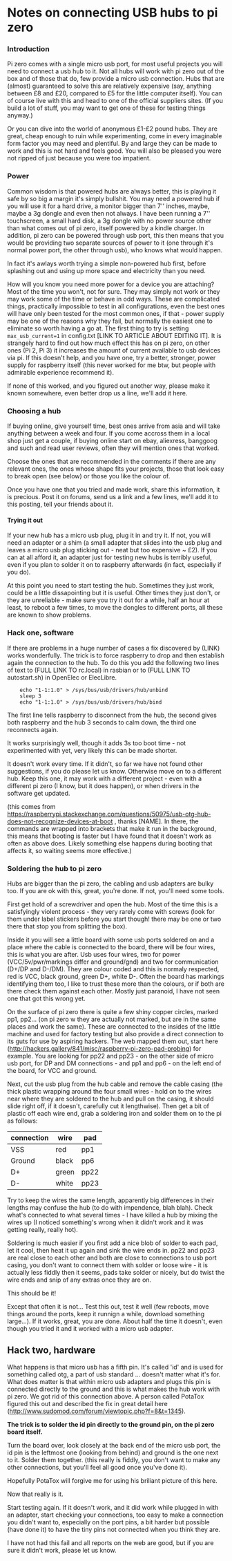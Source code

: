 # Notes on connecting USB hubs to pi zero


### Introduction

Pi zero comes with a single micro usb port, for most useful projects you will need to connect a usb hub to it.
Not all hubs will work with pi zero out of the box and of those that do, few provide a micro usb connection. Hubs that are (almost) guaranteed to solve this are relatively expensive (say, anything between £8 and £20, compared to £5 for the little computer itself). You can of course live with this and head to one of the official suppliers sites. (If you build a lot of stuff, you may want to get one of these for testing things anyway.)

Or you can dive into the world of anonymous £1-£2 pound hubs. They are great, cheap enough to ruin while experimenting, come in every imaginable form factor you may need and plentiful.
By and large they can be made to work and this is not hard and feels good. You will also be pleased you were not ripped of just because you were too impatient.



### Power

Common wisdom is that powered hubs are always better, this is playing it safe by so big a margin it's simply bullshit. You may need a powered hub if you will use it for a  hard drive, a monitor bigger than 7'' inches, maybe, maybe a 3g dongle and even then not always. I have been running a 7'' touchscreen, a small hard disk, a 3g dongle with no power source other than what comes out of pi zero, itself powered by a kindle charger.
In addition, pi zero can be powered through usb port, this then means that you would be providing two separate sources of power to it (one through it's normal power port, the other through usb), who knows what would happen.

In fact it's awlays worth trying a simple non-powered hub first, before splashing out and using up more space and electricity than you need.

How will you know you need more power for a device you are attaching? 
Most of the time you won't, not for sure. They may simply not work or they may work some of the time or behave in odd ways. These are complicated things, practically impossible to test in all configurations, even the best ones will have only been tested for the most common ones, if that - power supply may be one of the reasons why they fail, but normally the easiest one to eliminate so worth having a go at. The first thing to try is setting `max_usb_current=1` in config.txt [LINK TO ARTICLE ABOUT EDITING IT]. It is strangely hard to find out how much effect this has on pi zero, on other ones (Pi 2, Pi
3) it increases the amount of current available to usb devices via pi. 
If this doesn't help, and you have one, try a better, stronger, power supply for raspberry itself (this never worked for me btw, but people with admirable experience recommend it).

If none of this worked, and you figured out another way, please make it known somewhere, even better drop us a line, we'll add it here.

### Choosing a hub

If buying online, give yourself time, best ones arrive from asia and will take anything between a week and four. If you come accross them in a local shop just get a couple, if buying online start on ebay, aliexress, banggoog and such and read user reviews, often they will mention ones that worked.

Choose the ones that are recommended in the comments if there are any relevant ones, the ones whose shape fits your projects, those that look easy to break open (see below) or those you like the colour of.

Once you have one that you tried and made work, share this information, it is precious. Post it on forums, send us a link and a few lines, we'll add it to this posting, tell your friends about it.

#### Trying it out

If your new hub has a micro usb plug, plug it in and try it.
If not, you will need an adapter or a shim (a small adapter that slides into the usb plug and leaves a micro usb plug sticking out - neat but too expensive ~ £2). If you can at all afford it, an adapter just for testing new hubs is terribly useful, even if you plan to solder it on to raspberry afterwards (in fact, especially if you do).

At this point you need to start testing the hub. Sometimes they just work, could be a little dissapointing but it is useful. Other times they just don't, or they are unreliable - make sure you try it out for a while, half an hour at least, to reboot a few times, to move the dongles to different ports, all these are known to show problems.

### Hack one, software

If there are problems in a huge number of cases a fix discovered by
(LINK) works wonderfully. The trick is to force raspberry to drop and then establish again the connection to the hub. To do this you add the following two lines of text to (FULL LINK TO rc.local) in rasbian or to (FULL LINK TO autostart.sh) in OpenElec or ElecLibre.
```
	echo "1-1:1.0" > /sys/bus/usb/drivers/hub/unbind
    sleep 3
    echo "1-1:1.0" > /sys/bus/usb/drivers/hub/bind
```
The first line tells raspberry to disconnect from the hub, the second gives both raspberry and the hub 3 seconds to calm down, the third one reconnects again.

It works surprisingly well, though it adds 3s too boot time - not experimented with yet, very likely this can be made shorter.

It doesn't work every time. If it didn't, so far we have not found other suggestions, if you do please let us know. Otherwise move on to a different hub. Keep this one, it may work with a different project - even with a different pi zero (I know, but it does happen), or when drivers in the software get updated.

(this comes from
https://raspberrypi.stackexchange.com/questions/50975/usb-otg-hub-does-not-recognize-devices-at-boot
, thanks [NAME]. In there, the commands are wrapped into brackets that make it run in the background, this means that booting is faster but I have found that it doesn't work as often as above does. Likely something else happens during booting that affects it, so waiting seems more
effective.)

### Soldering the hub to pi zero

Hubs are bigger than the pi zero, the cabling and usb adapters are bulky too. If you are ok with this, great, you're done.
If not, you'll need some tools.

First get hold of a screwdriver and open the hub. Most of the time this is a satisfyingly violent process - they very rarely come with screws (look for them under label stickers before you start though! there may be one or two there that stop you from splitting the box).

Inside it you will see a little board with some usb ports soldered on and a place where the cable is connected to the board, there will be four wires, this is what you are after.
Usb uses four wires, two for power (VCC/5v/pwr/markings differ and
ground/gnd) and two for communication (D+/DP and D-/DM). They are colour coded and this is normaly respected, red is VCC, black ground, green D+, white D-. Often the board has markings identifying them too, I like to trust these more than the colours, or if both are there check them against each other. Mostly just paranoid, I have not seen one that got this wrong yet.

On the surface of pi zero there is quite a few shiny copper circles, marked pp1, pp2... (on pi zero w they are actually not marked, but are in the same places and work the same). These are connected to the insides of the little machine and used for factory testing but also provide a direct connection to its guts for use by aspiring hackers. The web mapped them out, start here
(http://hackers.gallery/841/misc/raspberry-pi-zero-pad-probing) for example.
You are looking for pp22 and pp23 - on the other side of micro usb port, for DP and DM connections - and pp1 and pp6 - on the left end of the board, for VCC and ground.

Next, cut the usb plug from the hub cable and remove the cable casing (the thick plastic wrapping around the four small wires - hold on to the wires near where they are soldered to the hub and pull on the casing, it should slide right off, if it doesn't, carefully cut it lengthwise). 
Then get a bit of plastic off each wire end, grab a soldering iron and solder them on to the pi as follows:

connection | wire | pad
----|-----|-----
VSS | red | pp1
Ground | black | pp6
D+ |  green | pp22
D- | white | pp23

Try to keep the wires the same length, apparently big differences in their lengths may confuse the hub (to do with impendence, blah blah). 
Check what's connected to what several times - l have killed a hub by mixing the wires up (I noticed something's wrong when it didn't work and it was getting really, really hot).

Soldering is much easier if you first add a nice blob of solder to each pad, let it cool, then heat it up again and sink the wire ends in. pp22 and pp23 are real close to each other and both are close to connections to usb port casing, you don't want to connect them with solder or loose wire - it is actually less fiddly then it seems, pads take solder or nicely, but do twist the wire ends and snip of any extras once they are on.

This should be it!

Except that often it is not...
Test this out, test it well (few reboots, move things around the ports, keep it runnign a while, download something large...). If it works, great, you are done. About half the time it doesn't, even though you tried it and it worked with a micro usb adapter.

## Hack two, hardware

What happens is that micro usb has a fifth pin. It's called 'id' and is used for something called otg, a part of usb standard ... doesn't matter what it's for. What does matter is that within micro usb adapters and plugs this pin is connected directly to the ground and this is what makes the hub work with pi zero.
We got rid of this connection above. A person called PotaTox figured this out and described the fix in great detail here (http://www.sudomod.com/forum/viewtopic.php?f=8&t=1345). 

__The trick is to solder the id pin directly to the ground pin, on the pi zero board itself.__

Turn the board over, look closely at the back end of the micro usb port, the id pin is the leftmost one (looking from behind) and ground is the one next to it. Solder them together. (this really is fiddly, you don't want to make any other connections, but you'll feel all good once you've done it).

Hopefully PotaTox will forgive me for using his briliant picture of this here.

Now that really is it.

Start testing again. If it doesn't work, and it did work while plugged in with an adapter, start checking your connections, too easy to make a connection you didn't want to, especially on the port pins, a bit harder but possible (have done it) to have the tiny pins not connected when you think they are.

I have not had this fail and all reports on the web are good, but if you are sure it didn't work, please let us know.

